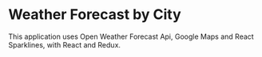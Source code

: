 # Weather Forecast by City

This application uses Open Weather Forecast Api, Google Maps and React Sparklines, with React and Redux.